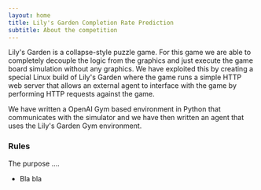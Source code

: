 ```yaml
---
layout: home
title: Lily's Garden Completion Rate Prediction
subtitle: About the competition
---
```


Lily's Garden is a collapse-style puzzle game. For this game we are able to completely decouple the logic from the graphics and just execute the game board simulation without any graphics. We have exploited this by creating a special Linux build of Lily's Garden where the game runs a simple HTTP web server that allows an external agent to interface with the game by performing HTTP requests against the game.

We have written a OpenAI Gym based environment in Python that communicates with the simulator and we have then written an agent that uses the Lily's Garden Gym environment.

### Rules

The purpose ....
* Bla bla
